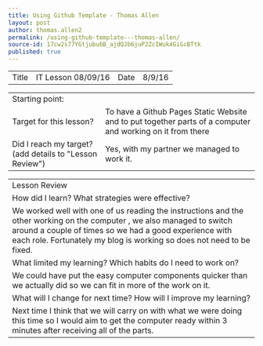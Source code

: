 ```yaml
---
title: Using Github Template - Thomas Allen
layout: post
author: thomas.allen2
permalink: /using-github-template---thomas-allen/
source-id: 17cw2s77YGtjubu6B_ajdQJb6juP2ZcIWuk4GiGcBTtk
published: true
---
```

<table>
  <tr>
    <td>Title</td>
    <td>IT Lesson 08/09/16</td>
    <td>Date</td>
    <td>8/9/16</td>
  </tr>
</table>


<table>
  <tr>
    <td>Starting point:</td>
    <td></td>
  </tr>
  <tr>
    <td>Target for this lesson?</td>
    <td>To have a Github Pages Static Website and to put together parts of a computer and working on it from there</td>
  </tr>
  <tr>
    <td>Did I reach my target? 
(add details to "Lesson Review")</td>
    <td>Yes, with my partner we managed to work it.</td>
  </tr>
</table>


<table>
  <tr>
    <td>Lesson Review</td>
  </tr>
  <tr>
    <td>How did I learn? What strategies were effective? </td>
  </tr>
  <tr>
    <td>We worked well with one of us reading the instructions and the other working on the computer , we also managed to switch around a couple of times so we had a good experience with each role.
Fortunately my blog is working so does not need to be fixed. </td>
  </tr>
  <tr>
    <td>What limited my learning? Which habits do I need to work on? </td>
  </tr>
  <tr>
    <td>We could have put the easy computer components quicker than we actually did so we can fit in more of the work on it.</td>
  </tr>
  <tr>
    <td>What will I change for next time? How will I improve my learning?</td>
  </tr>
  <tr>
    <td>Next time I think that we will carry on with what we were doing this time so I would aim to get the computer ready within 3 minutes after receiving all of the parts.</td>
  </tr>
</table>


